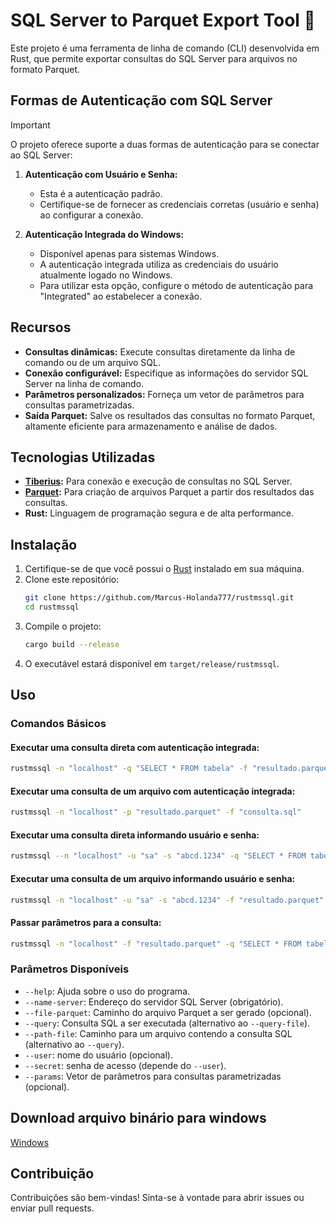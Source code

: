 # SQL Server to Parquet Export Tool 🦀

Este projeto é uma ferramenta de linha de comando (CLI) desenvolvida em Rust, que permite exportar consultas do SQL Server para arquivos no formato Parquet.

## Formas de Autenticação com SQL Server 

> [!IMPORTANT]
> O projeto oferece suporte a duas formas de autenticação para se conectar ao SQL Server:

1. **Autenticação com Usuário e Senha:**
   - Esta é a autenticação padrão.
   - Certifique-se de fornecer as credenciais corretas (usuário e senha) ao configurar a conexão.

2. **Autenticação Integrada do Windows:**
   - Disponível apenas para sistemas Windows.
   - A autenticação integrada utiliza as credenciais do usuário atualmente logado no Windows.
   - Para utilizar esta opção, configure o método de autenticação para "Integrated" ao estabelecer a conexão.

## Recursos

- **Consultas dinâmicas:** Execute consultas diretamente da linha de comando ou de um arquivo SQL.
- **Conexão configurável:** Especifique as informações do servidor SQL Server na linha de comando.
- **Parâmetros personalizados:** Forneça um vetor de parâmetros para consultas parametrizadas.
- **Saída Parquet:** Salve os resultados das consultas no formato Parquet, altamente eficiente para armazenamento e análise de dados.

## Tecnologias Utilizadas

- **[Tiberius](https://github.com/prisma/tiberius):** Para conexão e execução de consultas no SQL Server.
- **[Parquet](https://docs.rs/parquet/latest/parquet/):** Para criação de arquivos Parquet a partir dos resultados das consultas.
- **Rust:** Linguagem de programação segura e de alta performance.

## Instalação

1. Certifique-se de que você possui o [Rust](https://www.rust-lang.org/tools/install) instalado em sua máquina.
2. Clone este repositório:
   ```bash
   git clone https://github.com/Marcus-Holanda777/rustmssql.git
   cd rustmssql
   ```
3. Compile o projeto:
   ```bash
   cargo build --release
   ```
4. O executável estará disponível em `target/release/rustmssql`.

## Uso

### Comandos Básicos

#### Executar uma consulta direta com autenticação integrada:
```bash
rustmssql -n "localhost" -q "SELECT * FROM tabela" -f "resultado.parquet"
```

#### Executar uma consulta de um arquivo com autenticação integrada:
```bash
rustmssql -n "localhost" -p "resultado.parquet" -f "consulta.sql"
```

#### Executar uma consulta direta informando usuário e senha:
```bash
rustmssql --n "localhost" -u "sa" -s "abcd.1234" -q "SELECT * FROM tabela" -f "resultado.parquet"
```

#### Executar uma consulta de um arquivo informando usuário e senha:
```bash
rustmssql -n "localhost" -u "sa" -s "abcd.1234" -f "resultado.parquet" -p "consulta.sql"
```

#### Passar parâmetros para a consulta:
```bash
rustmssql -n "localhost" -f "resultado.parquet" -q "SELECT * FROM tabela WHERE coluna = @P1" 1290 
```

### Parâmetros Disponíveis

- `--help`: Ajuda sobre o uso do programa.
- `--name-server`: Endereço do servidor SQL Server (obrigatório).
- `--file-parquet`: Caminho do arquivo Parquet a ser gerado (opcional).
- `--query`: Consulta SQL a ser executada (alternativo ao `--query-file`).
- `--path-file`: Caminho para um arquivo contendo a consulta SQL (alternativo ao `--query`).
- `--user`: nome do usuário (opcional).
- `--secret`: senha de acesso (depende do `--user`).
- `--params`: Vetor de parâmetros para consultas parametrizadas (opcional).

## Download arquivo binário para windows

[Windows](https://github.com/Marcus-Holanda777/rustmssql/releases/tag/v0.1.0)

## Contribuição

Contribuições são bem-vindas! Sinta-se à vontade para abrir issues ou enviar pull requests.